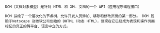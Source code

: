 	DOM（文档对象模型）是针对 HTML 和 XML 文档的一个 API（应用程序编程接口）

	DOM 描绘了一个层次化的节点树，允许开发人员添加、移除和修改页面的某一部分。 DOM 脱胎于Netscape 及微软公司创始的 DHTML（动态 HTML），但现在它已经成为表现和操作页面标记的真正的跨平台、语言中立的方式。